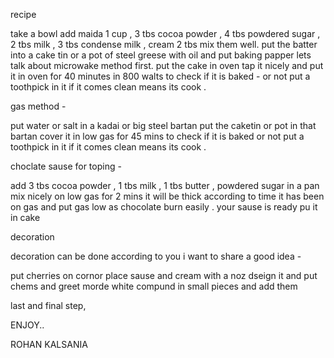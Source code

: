 recipe

take a bowl add maida 1 cup , 3 tbs cocoa powder , 4 tbs powdered sugar , 2 tbs milk , 3 tbs condense milk , cream 2 tbs mix them well.
put the batter into a cake tin or a  pot of steel greese with oil and put baking papper lets talk about microwake method first.
put the cake in oven tap it nicely and put it in oven for 40 minutes in 800 walts to check if it is baked -
or not put a toothpick in it if it comes clean means its cook .

gas method -

put water or salt in a kadai or big steel bartan  put the caketin or pot in that bartan cover it in low gas for 45 mins 
to check if it is baked or not put a toothpick in it if it comes clean means its cook .

choclate sause for toping - 

add 3 tbs cocoa powder , 1 tbs milk , 1 tbs butter , powdered sugar in a pan mix nicely on low gas for 2 mins it will be thick
according to time it has been on gas and put gas low as chocolate burn easily .
your sause is ready pu it in cake 

decoration

decoration can be done according to you i want to share a good idea -

put cherries on cornor place sause and cream with a noz dseign it and put chems and greet morde white compund in small pieces 
and add them 

last and final step,

ENJOY..

ROHAN KALSANIA 

 
